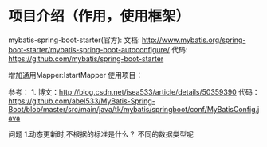 # 项目介绍（作用，使用框架）
mybatis-spring-boot-starter(官方):
    文档: http://www.mybatis.org/spring-boot-starter/mybatis-spring-boot-autoconfigure/
    代码: https://github.com/mybatis/spring-boot-starter


增加通用Mapper:IstartMapper
使用项目：

参考：
1.
博文：http://blog.csdn.net/isea533/article/details/50359390
代码：https://github.com/abel533/MyBatis-Spring-Boot/blob/master/src/main/java/tk/mybatis/springboot/conf/MyBatisConfig.java



问题
1.动态更新时,不根据的标准是什么？ 不同的数据类型呢